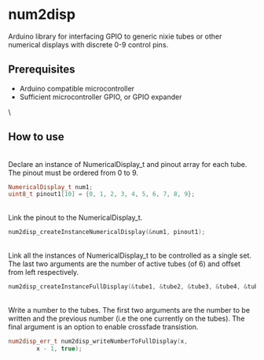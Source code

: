 # num2disp

Arduino library for interfacing GPIO to generic nixie tubes or other numerical displays with discrete 0-9 control pins. 

## Prerequisites
* Arduino compatible microcontroller
* Sufficient microcontroller GPIO, or GPIO expander

\
## How to use
\
Declare an instance of NumericalDisplay_t and pinout array for each tube. The pinout must be ordered from 0 to 9.
```C++
NumericalDisplay_t num1;
uint8_t pinout1[10] = {0, 1, 2, 3, 4, 5, 6, 7, 8, 9};
```
\
Link the pinout to the NumericalDisplay_t.
```C++
num2disp_createInstanceNumericalDisplay(&num1, pinout1);
```
\
Link all the instances of NumericalDisplay_t to be controlled as a single set. The last two arguments are the number of active tubes (of 6) and offset from left respectively.
```C++
num2disp_createInstanceFullDisplay(&tube1, &tube2, &tube3, &tube4, &tube5, &tube6, 6, 0);
```
\
Write a number to the tubes. The first two arguments are the number to be written and the previous number (i.e the one currently on the tubes). The final argument is an option to enable crossfade transistion.
```C++
num2disp_err_t num2disp_writeNumberToFullDisplay(x,
		x - 1, true);
```
